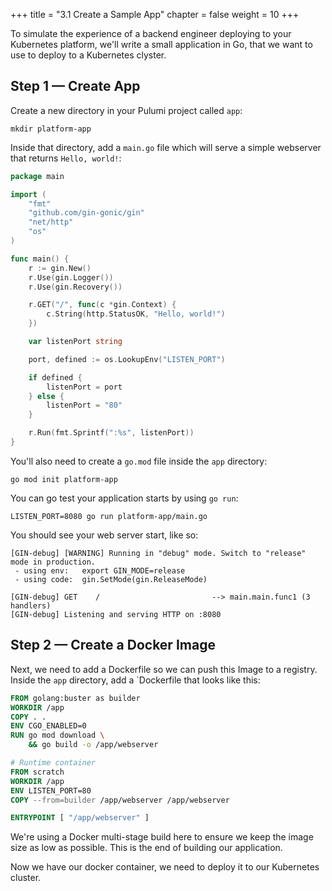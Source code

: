 +++
title = "3.1 Create a Sample App"
chapter = false
weight = 10
+++

To simulate the experience of a backend engineer deploying to your Kubernetes platform, we'll write a small application in Go, that we want to use to deploy to a Kubernetes clyster.

## Step 1 &mdash; Create App

Create a new directory in your Pulumi project called `app`:

```
mkdir platform-app
```

Inside that directory, add a `main.go` file which will serve a simple webserver that returns `Hello, world!`:

```go
package main

import (
	"fmt"
	"github.com/gin-gonic/gin"
	"net/http"
	"os"
)

func main() {
	r := gin.New()
	r.Use(gin.Logger())
	r.Use(gin.Recovery())

	r.GET("/", func(c *gin.Context) {
		c.String(http.StatusOK, "Hello, world!")
	})

	var listenPort string

	port, defined := os.LookupEnv("LISTEN_PORT")

	if defined {
		listenPort = port
	} else {
		listenPort = "80"
	}

	r.Run(fmt.Sprintf(":%s", listenPort))
}

```

You'll also need to create a `go.mod` file inside the `app` directory:

```
go mod init platform-app
```

You can go test your application starts by using `go run`:

```
LISTEN_PORT=8080 go run platform-app/main.go
```

You should see your web server start, like so:

```
[GIN-debug] [WARNING] Running in "debug" mode. Switch to "release" mode in production.
 - using env:	export GIN_MODE=release
 - using code:	gin.SetMode(gin.ReleaseMode)

[GIN-debug] GET    /                         --> main.main.func1 (3 handlers)
[GIN-debug] Listening and serving HTTP on :8080
```

## Step 2 &mdash; Create a Docker Image

Next, we need to add a Dockerfile so we can push this Image to a registry. Inside the `app` directory, add a `Dockerfile that looks like this:

```dockerfile
FROM golang:buster as builder
WORKDIR /app
COPY . .
ENV CGO_ENABLED=0
RUN go mod download \
    && go build -o /app/webserver

# Runtime container
FROM scratch
WORKDIR /app
ENV LISTEN_PORT=80
COPY --from=builder /app/webserver /app/webserver

ENTRYPOINT [ "/app/webserver" ]
```

We're using a Docker multi-stage build here to ensure we keep the image size as low as possible. This is the end of building our application.

Now we have our docker container, we need to deploy it to our Kubernetes cluster.

